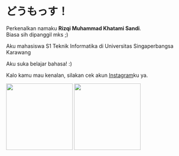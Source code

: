 # どうもっす！

Perkenalkan namaku **Rizqi Muhammad Khatami Sandi**.\
Biasa sih dipanggil mks ;)

Aku mahasiswa S1 Teknik Informatika di Universitas Singaperbangsa Karawang

Aku suka belajar bahasa! :)

Kalo kamu mau kenalan, silakan cek akun [Instagram](https://www.instagram.com/houtarou_rizuki/)ku ya.


<img height="180em" src="https://github-readme-stats-eight-theta.vercel.app/api?username=mksdesuyo&show_icons=true&theme=algolia&include_all_commits=true&hide=stars,issues&count_private=true"/>
<img height="180em" src="https://github-readme-stats-eight-theta.vercel.app/api/top-langs/?username=mksdesuyo&layout=compact&langs_count=10&theme=algolia"/>
<!--
**mksdesuyo/mksdesuyo** is a ✨ _special_ ✨ repository because its `README.md` (this file) appears on your GitHub profile.

Here are some ideas to get you started:

- 🔭 I’m currently working on ...
- 🌱 I’m currently learning ...
- 👯 I’m looking to collaborate on ...
- 🤔 I’m looking for help with ...
- 💬 Ask me about ...
- 📫 How to reach me: ...
- 😄 Pronouns: ...
- ⚡ Fun fact: ...
-->
